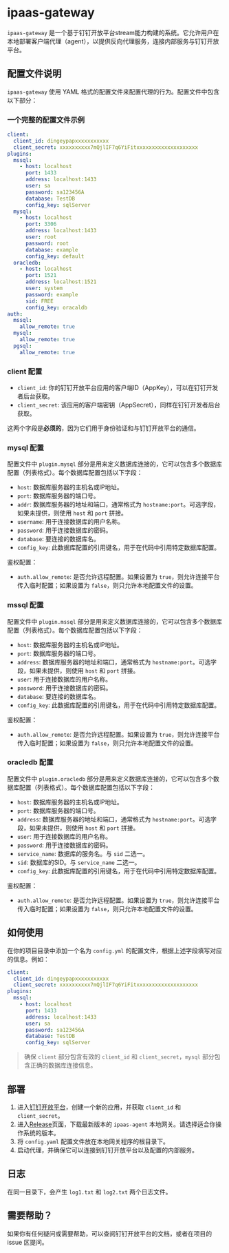 # ipaas-gateway

`ipaas-gateway` 是一个基于钉钉开放平台stream能力构建的系统。它允许用户在本地部署客户端代理（agent），以提供反向代理服务，连接内部服务与钉钉开放平台。

## 配置文件说明

`ipaas-gateway` 使用 YAML 格式的配置文件来配置代理的行为。配置文件中包含以下部分：

### 一个完整的配置文件示例

```yaml
client:
  client_id: dingeypapxxxxxxxxxxx
  client_secret: xxxxxxxxxx7mQjlIF7q6YiFitxxxxxxxxxxxxxxxxxxxx
plugins:
  mssql:
    - host: localhost
      port: 1433
      address: localhost:1433
      user: sa
      password: sa123456A
      database: TestDB
      config_key: sqlServer
  mysql:
    - host: localhost
      port: 3306
      address: localhost:1433
      user: root
      password: root
      database: example
      config_key: default
  oracledb:
    - host: localhost
      port: 1521
      address: localhost:1521
      user: system
      password: example
      sid: FREE
      config_key: oracaldb
auth:
  mssql:
    allow_remote: true
  mysql:
    allow_remote: true
  pgsql:
    allow_remote: true
```

### client 配置

- `client_id`: 你的钉钉开放平台应用的客户端ID（AppKey），可以在钉钉开发者后台获取。
- `client_secret`: 该应用的客户端密钥（AppSecret），同样在钉钉开发者后台获取。

这两个字段是**必须的**，因为它们用于身份验证和与钉钉开放平台的通信。

### mysql 配置

配置文件中 `plugin.mysql` 部分是用来定义数据库连接的，它可以包含多个数据库配置（列表格式）。每个数据库配置包括以下字段：

- `host`: 数据库服务器的主机名或IP地址。
- `port`: 数据库服务器的端口号。
- `addr`: 数据库服务器的地址和端口，通常格式为 `hostname:port`。可选字段，如果未提供，则使用 `host` 和 `port` 拼接。
- `username`: 用于连接数据库的用户名称。
- `password`: 用于连接数据库的密码。
- `database`: 要连接的数据库名。
- `config_key`: 此数据库配置的引用键名，用于在代码中引用特定数据库配置。

鉴权配置：

- `auth.allow_remote`: 是否允许远程配置。如果设置为 `true`，则允许连接平台传入临时配置；如果设置为 `false`，则只允许本地配置文件的设置。

### mssql 配置

配置文件中 `plugin.mssql` 部分是用来定义数据库连接的，它可以包含多个数据库配置（列表格式）。每个数据库配置包括以下字段：

- `host`: 数据库服务器的主机名或IP地址。
- `port`: 数据库服务器的端口号。
- `address`: 数据库服务器的地址和端口，通常格式为 `hostname:port`。可选字段，如果未提供，则使用 `host` 和 `port` 拼接。
- `user`: 用于连接数据库的用户名称。
- `password`: 用于连接数据库的密码。
- `database`: 要连接的数据库名。
- `config_key`: 此数据库配置的引用键名，用于在代码中引用特定数据库配置。

鉴权配置：

- `auth.allow_remote`: 是否允许远程配置。如果设置为 `true`，则允许连接平台传入临时配置；如果设置为 `false`，则只允许本地配置文件的设置。

### oracledb 配置

配置文件中 `plugin.oracledb` 部分是用来定义数据库连接的，它可以包含多个数据库配置（列表格式）。每个数据库配置包括以下字段：

- `host`: 数据库服务器的主机名或IP地址。
- `port`: 数据库服务器的端口号。
- `address`: 数据库服务器的地址和端口，通常格式为 `hostname:port`。可选字段，如果未提供，则使用 `host` 和 `port` 拼接。
- `user`: 用于连接数据库的用户名称。
- `password`: 用于连接数据库的密码。
- `service_name`: 数据库的服务名。与 `sid` 二选一。
- `sid`: 数据库的SID。与 `service_name` 二选一。
- `config_key`: 此数据库配置的引用键名，用于在代码中引用特定数据库配置。

鉴权配置：

- `auth.allow_remote`: 是否允许远程配置。如果设置为 `true`，则允许连接平台传入临时配置；如果设置为 `false`，则只允许本地配置文件的设置。

## 如何使用

在你的项目目录中添加一个名为 `config.yml` 的配置文件，根据上述字段填写对应的信息。例如：

```yaml
client:
  client_id: dingeypapxxxxxxxxxxx
  client_secret: xxxxxxxxxx7mQjlIF7q6YiFitxxxxxxxxxxxxxxxxxxxx
plugins:
  mssql:
    - host: localhost
      port: 1433
      address: localhost:1433
      user: sa
      password: sa123456A
      database: TestDB
      config_key: sqlServer
```

> 确保 `client` 部分包含有效的 `client_id` 和 `client_secret`，`mysql` 部分包含正确的数据库连接信息。

## 部署

1. 进入[钉钉开放平台](https://open-dev.dingtalk.com/#/)，创建一个新的应用，并获取 `client_id` 和 `client_secret`。
2. 进入[Release](https://github.com/open-dingtalk/ipaas-agent/releases)页面，下载最新版本的 `ipaas-agent` 本地网关。请选择适合你操作系统的版本。
3. 将 `config.yaml` 配置文件放在本地网关程序的根目录下。
4. 启动代理，并确保它可以连接到钉钉开放平台以及配置的内部服务。

## 日志

在同一目录下，会产生 `log1.txt` 和 `log2.txt` 两个日志文件。

## 需要帮助？

如果你有任何疑问或需要帮助，可以查阅钉钉开放平台的文档，或者在项目的 issue 区提问。

